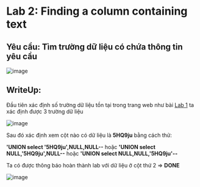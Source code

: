 # Lab 2: Finding a column containing text

## Yêu cầu: Tìm trường dữ liệu có chứa thông tin yêu cầu

![image](https://user-images.githubusercontent.com/72268643/142391391-010f39de-977d-4a9b-9a63-e64f18286721.png)

## WriteUp: 

Đầu tiên xác định số trường dữ liệu tồn tại trong trang web như bài [Lab 1](https://github.com/C4T-cat/WriteUp_Port_Swigger/tree/main/SQL%20injection/determining%20the%20number%20of%20columns%20returned%20by%20the%20query) ta xác định được 3 trường dữ liệu

![image](https://user-images.githubusercontent.com/72268643/142391285-8017fcb9-607c-44f2-b9d5-590ab1325206.png)

Sau đó xác định xem cột nào có dữ liệu là **5HQ9ju** bằng cách thử: 

**'UNION select '5HQ9ju',NULL,NULL--** hoặc **'UNION select NULL,'5HQ9ju',NULL--** hoặc **'UNION select NULL,NULL,'5HQ9ju'--**

Ta có được thông báo hoàn thành lab với dữ liệu ở cột thứ 2 => **DONE**

![image](https://user-images.githubusercontent.com/72268643/142392570-48ee4a9f-e6fc-411b-92ba-dcdde64513a8.png)
